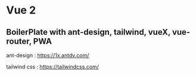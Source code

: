 # Vue 2
## BoilerPlate with ant-design, tailwind, vueX, vue-router, PWA

ant-design : https://1x.antdv.com/

tailwind css : https://tailwindcss.com/
